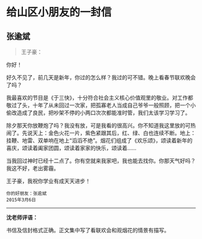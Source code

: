 # 给山区小朋友的一封信 #

## 张逾斌 ##

> 王子豪：
   
你好！
   
好久不见了，前几天是新年，你过的怎么样？我过的可不错。晚上看春节联欢晚会了吗？

我最喜欢的节目是《于三快》，十分符合社会主义核心价值观里的敬业。对工作都敬过了头，十年了从未回过一次家，把孤寡老人当成自己爷爷一般照顾，把一个小偷改造成了良民，把吵架不停的小两口次次都能准时管，我们太该学习学习了。
   
除夕那天你放鞭炮了吗？我没有放，可是我看的很高兴。你不知道我这里放的可热闹了。先说天上：金色火花一片，紫色紧跟其后，红、绿、白也连续不断。地上：挂鞭、地雷、双单响在地上“滔滔不绝”。烟花们组成了《欢乐颂》，颂读着新年的喜庆，颂读着阖家团圆，颂读着家家的快乐，颂读着……
   
当我回过神时已经十二点了。你有空就来我家吧，我也能去找你。你那天气好吗？我这不好，老出雾霾。
   
王子豪，我祝你学业有成天天进步！
                                                              
	你的好朋友：张逾斌
	2015年3月6日

-------------------------------------

**沈老师评语：**

书信及信封格式正确。正文集中写了看联欢会和观烟花的情景有描写。
            